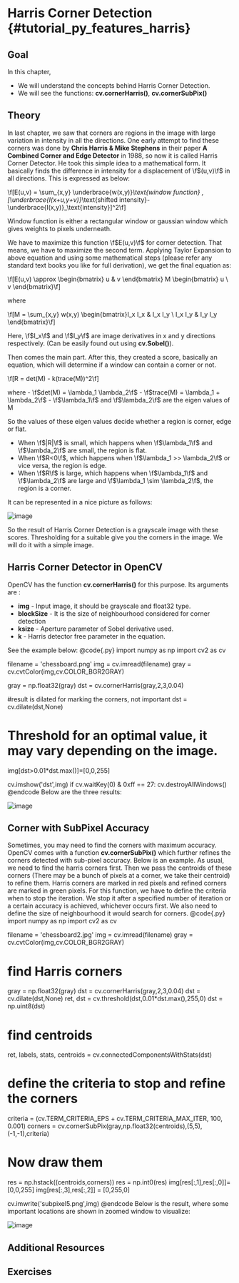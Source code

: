 Harris Corner Detection {#tutorial_py_features_harris}
=======================

Goal
----

In this chapter,

-   We will understand the concepts behind Harris Corner Detection.
-   We will see the functions: **cv.cornerHarris()**, **cv.cornerSubPix()**

Theory
------

In last chapter, we saw that corners are regions in the image with large variation in intensity in
all the directions. One early attempt to find these corners was done by **Chris Harris & Mike
Stephens** in their paper **A Combined Corner and Edge Detector** in 1988, so now it is called
Harris Corner Detector. He took this simple idea to a mathematical form. It basically finds the
difference in intensity for a displacement of \f$(u,v)\f$ in all directions. This is expressed as below:

\f[E(u,v) = \sum_{x,y} \underbrace{w(x,y)}_\text{window function} \, [\underbrace{I(x+u,y+v)}_\text{shifted intensity}-\underbrace{I(x,y)}_\text{intensity}]^2\f]

Window function is either a rectangular window or gaussian window which gives weights to pixels
underneath.

We have to maximize this function \f$E(u,v)\f$ for corner detection. That means, we have to maximize the
second term. Applying Taylor Expansion to above equation and using some mathematical steps (please
refer any standard text books you like for full derivation), we get the final equation as:

\f[E(u,v) \approx \begin{bmatrix} u & v \end{bmatrix} M \begin{bmatrix} u \\ v \end{bmatrix}\f]

where

\f[M = \sum_{x,y} w(x,y) \begin{bmatrix}I_x I_x & I_x I_y \\
                                     I_x I_y & I_y I_y \end{bmatrix}\f]

Here, \f$I_x\f$ and \f$I_y\f$ are image derivatives in x and y directions respectively. (Can be easily found
out using **cv.Sobel()**).

Then comes the main part. After this, they created a score, basically an equation, which will
determine if a window can contain a corner or not.

\f[R = det(M) - k(trace(M))^2\f]

where
    -   \f$det(M) = \lambda_1 \lambda_2\f$
    -   \f$trace(M) = \lambda_1 + \lambda_2\f$
    -   \f$\lambda_1\f$ and \f$\lambda_2\f$ are the eigen values of M

So the values of these eigen values decide whether a region is corner, edge or flat.

-   When \f$|R|\f$ is small, which happens when \f$\lambda_1\f$ and \f$\lambda_2\f$ are small, the region is
    flat.
-   When \f$R<0\f$, which happens when \f$\lambda_1 >> \lambda_2\f$ or vice versa, the region is edge.
-   When \f$R\f$ is large, which happens when \f$\lambda_1\f$ and \f$\lambda_2\f$ are large and
    \f$\lambda_1 \sim \lambda_2\f$, the region is a corner.

It can be represented in a nice picture as follows:

![image](images/harris_region.jpg)

So the result of Harris Corner Detection is a grayscale image with these scores. Thresholding for a
suitable give you the corners in the image. We will do it with a simple image.

Harris Corner Detector in OpenCV
--------------------------------

OpenCV has the function **cv.cornerHarris()** for this purpose. Its arguments are :

-   **img** - Input image, it should be grayscale and float32 type.
-   **blockSize** - It is the size of neighbourhood considered for corner detection
-   **ksize** - Aperture parameter of Sobel derivative used.
-   **k** - Harris detector free parameter in the equation.

See the example below:
@code{.py}
import numpy as np
import cv2 as cv

filename = 'chessboard.png'
img = cv.imread(filename)
gray = cv.cvtColor(img,cv.COLOR_BGR2GRAY)

gray = np.float32(gray)
dst = cv.cornerHarris(gray,2,3,0.04)

#result is dilated for marking the corners, not important
dst = cv.dilate(dst,None)

# Threshold for an optimal value, it may vary depending on the image.
img[dst>0.01*dst.max()]=[0,0,255]

cv.imshow('dst',img)
if cv.waitKey(0) & 0xff == 27:
    cv.destroyAllWindows()
@endcode
Below are the three results:

![image](images/harris_result.jpg)

Corner with SubPixel Accuracy
-----------------------------

Sometimes, you may need to find the corners with maximum accuracy. OpenCV comes with a function
**cv.cornerSubPix()** which further refines the corners detected with sub-pixel accuracy. Below is
an example. As usual, we need to find the harris corners first. Then we pass the centroids of these
corners (There may be a bunch of pixels at a corner, we take their centroid) to refine them. Harris
corners are marked in red pixels and refined corners are marked in green pixels. For this function,
we have to define the criteria when to stop the iteration. We stop it after a specified number of
iteration or a certain accuracy is achieved, whichever occurs first. We also need to define the size
of neighbourhood it would search for corners.
@code{.py}
import numpy as np
import cv2 as cv

filename = 'chessboard2.jpg'
img = cv.imread(filename)
gray = cv.cvtColor(img,cv.COLOR_BGR2GRAY)

# find Harris corners
gray = np.float32(gray)
dst = cv.cornerHarris(gray,2,3,0.04)
dst = cv.dilate(dst,None)
ret, dst = cv.threshold(dst,0.01*dst.max(),255,0)
dst = np.uint8(dst)

# find centroids
ret, labels, stats, centroids = cv.connectedComponentsWithStats(dst)

# define the criteria to stop and refine the corners
criteria = (cv.TERM_CRITERIA_EPS + cv.TERM_CRITERIA_MAX_ITER, 100, 0.001)
corners = cv.cornerSubPix(gray,np.float32(centroids),(5,5),(-1,-1),criteria)

# Now draw them
res = np.hstack((centroids,corners))
res = np.int0(res)
img[res[:,1],res[:,0]]=[0,0,255]
img[res[:,3],res[:,2]] = [0,255,0]

cv.imwrite('subpixel5.png',img)
@endcode
Below is the result, where some important locations are shown in zoomed window to visualize:

![image](images/subpixel3.png)

Additional Resources
--------------------

Exercises
---------
